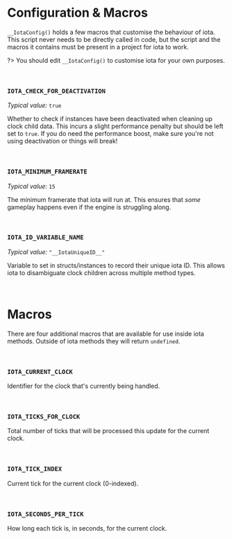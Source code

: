 # Configuration & Macros

`__IotaConfig()` holds a few macros that customise the behaviour of iota. This script never needs to be directly called in code, but the script and the macros it contains must be present in a project for iota to work.

?> You should edit `__IotaConfig()` to customise iota for your own purposes.

&nbsp;

### `IOTA_CHECK_FOR_DEACTIVATION`

*Typical value:* `true`

Whether to check if instances have been deactivated when cleaning up clock child data. This incurs a slight performance penalty but should be left set to `true`. If you do need the performance boost, make sure you're not using deactivation or things will break!

&nbsp;

### `IOTA_MINIMUM_FRAMERATE`

*Typical value:* `15`

The minimum framerate that iota will run at. This ensures that *some* gameplay happens even if the engine is struggling along.

&nbsp;

### `IOTA_ID_VARIABLE_NAME`

*Typical value:* `"__IotaUniqueID__"`

Variable to set in structs/instances to record their unique iota ID. This allows iota to disambiguate clock children across multiple method types.

&nbsp;

# Macros

There are four additional macros that are available for use inside iota methods. Outside of iota methods they will return `undefined`.

&nbsp;

### `IOTA_CURRENT_CLOCK`

Identifier for the clock that's currently being handled.

&nbsp;

### `IOTA_TICKS_FOR_CLOCK`

Total number of ticks that will be processed this update for the current clock.

&nbsp;

### `IOTA_TICK_INDEX`

Current tick for the current clock (0-indexed).

&nbsp;

### `IOTA_SECONDS_PER_TICK`

How long each tick is, in seconds, for the current clock.